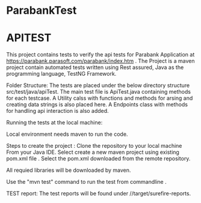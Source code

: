 # ParabankTest 

# APITEST
This project contains tests to verify the api tests for Parabank Application at https://parabank.parasoft.com/parabank/index.htm .
The Project is a maven project contain automated tests written using Rest assured, Java as the programming language, TestNG Framework.

Folder Structure:
The tests are placed under the below directory structure src/test/java/apiTest.
The main test file is ApiTest.java containing methods for each testcase.
A Utility calss with functions and methods for arsing and creating data strings is also placed here.
A Endpoints class with methods for  handling api interaction is also added.

Running the tests at the local machine:

Local environment needs maven to run the code.

Steps to create the project :
Clone the repository to your local machine From your Java IDE.
Select create a new maven project using existing pom.xml file .
Select the pom.xml downloaded from the remote repository.

All requied libraries will be downloaded by maven.

Use the "mvn test" command to run the test from commandline .

TEST report:
The test reports will be found under //target/surefire-reports.

